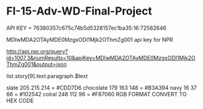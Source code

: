 # FI-15-Adv-WD-Final-Project
API KEY  = 76380357c675c74b5d5328157ec1ba35:16:72582646


MDIwMDA2OTAyMDE0MzgxODI1Mjk2OThmZg001 api key for NPR

http://api.npr.org/query?id=1007,3&numResults=10&apiKey=MDIwMDA2OTAyMDE0MzgxODI1Mjk2OThmZg001&output=json

list.story[9].text.paragraph.$text

slate 205 215 214 = #CDD7D6
chocolate 179 163 148 = #B3A394
navy 16 37 66   = #102542
colral 248 112 96 = #F87060
RGB FORMAT CONVERT TO HEX CODE